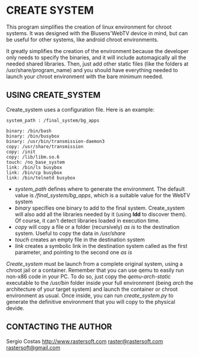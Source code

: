 # CREATE SYSTEM #

This program simplifies the creation of linux environment for chroot systems.
It was designed with the Blusens'WebTV device in mind, but can be useful for
other systems, like android chroot environments.

It greatly simplifies the creation of the environment because the developer
only needs to specify the binaries, and it will include automagically all the
needed shared libraries. Then, just add other static files (like the folders
at /usr/share/program_name) and you should have everything needed to launch
your chroot environment with the bare minimum needed.

## USING CREATE_SYSTEM ##

Create_system uses a configuration file. Here is an example:

    system_path : /final_system/bg_apps

    binary: /bin/bash
    binary: /bin/busybox
    binary: /usr/bin/transmission-daemon3
    copy: /usr/share/transmission
    copy: /init
    copy: /lib/libm.so.6
    touch: /no_base_system
    link: /bin/ls busybox
    link: /bin/cp busybox
    link: /bin/telnetd busybox

 * *system_path* defines where to generate the environment. The default value
 is */final_system/bg_apps*, which is a suitable value for the WebTV system
 * *binary* specifies one binary to add to the final system. Create_system will
 also add all the libraries needed by it (using **ldd** to discover them). Of
 course, it can't detect libraries loaded in execution time.
 * *copy* will copy a file or a folder (recursively) *as is* to the destination
 system. Useful to copy the data in */usr/share*
 * *touch* creates an empty file in the destination system
 * *link* creates a symbolic link in the destination system called as the first
 parameter, and pointing to the second one *as is*

*Create_system* must be launch from a complete original system, using a chroot jail or a
container. Remember that you can use qemu to easily run non-x86 code in your PC.
To do so, just copy the *qemu-arch-static* executable to the */usr/bin* folder
inside your full environment (being *arch* the architecture of your target system)
and launch the container or chroot environment as usual. Once inside, you can
run *create_system.py* to generate the definitive environment that you will copy
to the physical devide.

## CONTACTING THE AUTHOR ##

Sergio Costas 
http://www.rastersoft.com 
raster@rastersoft.com 
rastersoft@gmail.com